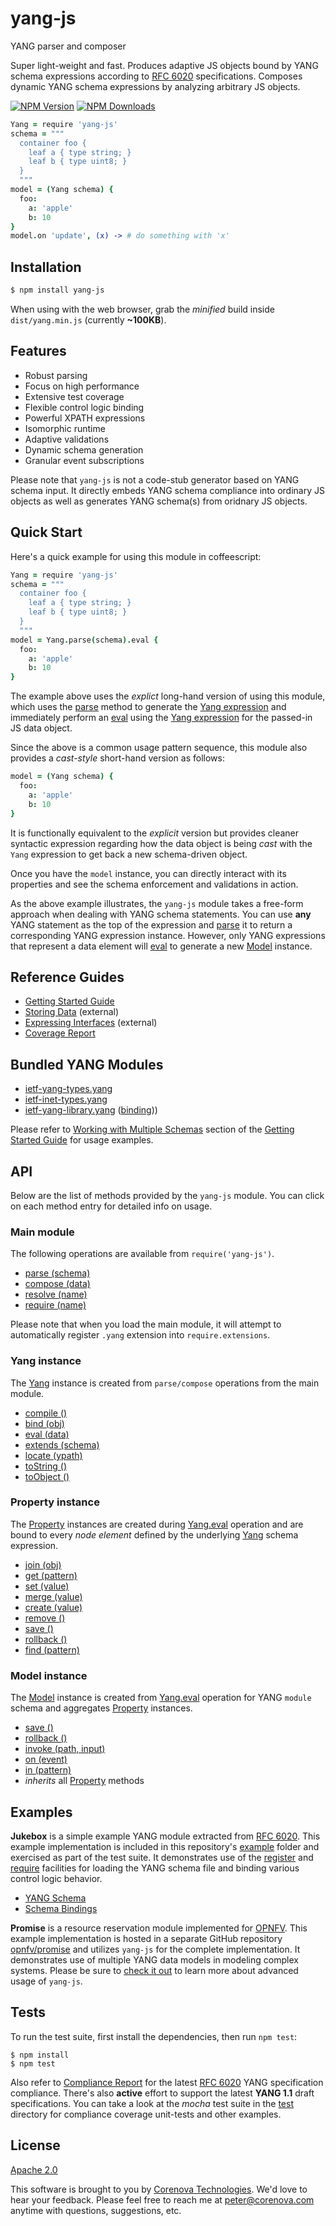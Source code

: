 # yang-js

YANG parser and composer

Super light-weight and fast. Produces adaptive JS objects bound by
YANG schema expressions according to
[RFC 6020](http://tools.ietf.org/html/rfc6020)
specifications. Composes dynamic YANG schema expressions by analyzing
arbitrary JS objects.

  [![NPM Version][npm-image]][npm-url]
  [![NPM Downloads][downloads-image]][downloads-url]

```coffeescript
Yang = require 'yang-js'
schema = """
  container foo {
    leaf a { type string; }
    leaf b { type uint8; }
  }
  """
model = (Yang schema) {
  foo:
    a: 'apple'
    b: 10
}
model.on 'update', (x) -> # do something with 'x'
```

## Installation

```bash
$ npm install yang-js
```

When using with the web browser, grab the *minified* build inside
`dist/yang.min.js` (currently **~100KB**).

## Features

* Robust parsing
* Focus on high performance
* Extensive test coverage
* Flexible control logic binding
* Powerful XPATH expressions
* Isomorphic runtime
* Adaptive validations
* Dynamic schema generation
* Granular event subscriptions

Please note that `yang-js` is not a code-stub generator based on YANG
schema input. It directly embeds YANG schema compliance into ordinary
JS objects as well as generates YANG schema(s) from oridnary JS
objects.

## Quick Start

Here's a quick example for using this module in coffeescript:

```coffeescript
Yang = require 'yang-js'
schema = """
  container foo {
    leaf a { type string; }
    leaf b { type uint8; }
  }
  """
model = Yang.parse(schema).eval {
  foo:
    a: 'apple'
    b: 10
}
```

The example above uses the *explict* long-hand version of using this
module, which uses the [parse](./src/yang.litcoffee#parse-schema)
method to generate the [Yang expression](./src/yang.litcoffee) and
immediately perform an [eval](./src/yang.litcoffee#eval-data-opts)
using the [Yang expression](./src/yang.litcoffee) for the passed-in JS
data object.

Since the above is a common usage pattern sequence, this module also
provides a *cast-style* short-hand version as follows:

```coffeescript
model = (Yang schema) {
  foo:
    a: 'apple'
    b: 10
}
```

It is functionally equivalent to the *explicit* version but provides
cleaner syntactic expression regarding how the data object is being
*cast* with the `Yang` expression to get back a new schema-driven
object.

Once you have the `model` instance, you can directly interact with its
properties and see the schema enforcement and validations in action.

As the above example illustrates, the `yang-js` module takes a
free-form approach when dealing with YANG schema statements. You can
use **any** YANG statement as the top of the expression and
[parse](./src/yang.litcoffee#parse-schema) it to return a
corresponding YANG expression instance. However, only YANG expressions
that represent a data element will
[eval](./src/yang.litcoffee#eval-data-opts) to generate a new
[Model](./src/model.litcoffee) instance.

## Reference Guides

- [Getting Started Guide](./TUTORIAL.md)
- [Storing Data](http://github.com/corenova/yang-store) (external)
- [Expressing Interfaces](http://github.com/corenova/yang-express) (external)
- [Coverage Report](./test/yang-compliance-coverage.md)

## Bundled YANG Modules

- [ietf-yang-types.yang](./schema/ietf-yang-types.yang)
- [ietf-inet-types.yang](./schema/ietf-inet-types.yang)
- [ietf-yang-library.yang](./schema/ietf-yang-library.yang)
  ([binding](./src/module/ietf-yang-library.coffee)))

Please refer to
[Working with Multiple Schemas](./TUTORIAL.md#working-with-multiple-schemas)
section of the [Getting Started Guide](./TUTORIAL.md) for usage
examples.

## API

Below are the list of methods provided by the `yang-js` module. You
can click on each method entry for detailed info on usage.

### Main module

The following operations are available from `require('yang-js')`.

- [parse (schema)](./src/yang.litcoffee#parse-schema)
- [compose (data)](./src/yang.litcoffee#compose-data-opts)
- [resolve (name)](./src/yang.litcoffee#resolve-from-name)
- [require (name)](./src/yang.litcoffee#require-name-opts)

Please note that when you load the main module, it will attempt to
automatically register `.yang` extension into `require.extensions`.

### Yang instance

The [Yang](./src/yang.litcoffee) instance is created from
`parse/compose` operations from the main module.

- [compile ()](./src/yang.litcoffee#compile)
- [bind (obj)](./src/yang.litcoffee#bind-obj)
- [eval (data)](./src/yang.litcoffee#eval-data-opts)
- [extends (schema)](./src/yang.litcoffee#extends-schema)
- [locate (ypath)](./src/yang.litcoffee#locate-ypath)
- [toString ()](./src/yang.litcoffee#tostring-opts)
- [toObject ()](./src/yang.litcoffee#toobject)

### Property instance

The [Property](./src/property.litcoffee) instances are created during
[Yang.eval](./src/yang.litcoffee#eval-data-opts) operation and are
bound to every *node element* defined by the underlying
[Yang](./src/yang.litcoffee) schema expression.

- [join (obj)](./src/property.litcoffee#join-obj)
- [get (pattern)](./src/property.litcoffee#get-pattern)
- [set (value)](./src/property.litcoffee#set-value)
- [merge (value)](./src/property.litcoffee#merge-value)
- [create (value)](./src/property.litcoffee#create-value)
- [remove ()](./src/property.litcoffee#remove-value)
- [save ()](./src/property.litcoffee#save)
- [rollback ()](./src/property.litcoffee#rollback)
- [find (pattern)](./src/property.litcoffee#find-pattern)

### Model instance

The [Model](./src/model.litcoffee) instance is created from
[Yang.eval](./src/yang.litcoffee#eval-data-opts) operation for
YANG `module` schema and aggregates
[Property](./src/property.litcoffee) instances.

- [save ()](./src/model.litcoffee#save)
- [rollback ()](./src/model.litcoffee#rollback)
- [invoke (path, input)](./src/model.litcoffee#invoke-path-input)
- [on (event)](./src/model.litcoffee#on-event)
- [in (pattern)](./src/model.litcoffee#in-pattern)
- *inherits* all [Property](./src/property.litcoffee) methods

## Examples

**Jukebox** is a simple example YANG module extracted from
[RFC 6020](http://tools.ietf.org/html/rfc6020). This example
implementation is included in this repository's [example](./example)
folder and exercised as part of the test suite. It demonstrates use of
the [register](./src/yang.litcoffee#register) and
[require](./src/yang.litcoffee#require-name-opts) facilities for
loading the YANG schema file and binding various control logic
behavior.

 - [YANG Schema](./example/jukebox.yang)
 - [Schema Bindings](./example/jukebox.coffee)

**Promise** is a resource reservation module implemented for
[OPNFV](http://opnfv.org). This example implementation is hosted in a
separate GitHub repository
[opnfv/promise](http://github.com/opnfv/promise) and utilizes
`yang-js` for the complete implementation. It demonstrates use of
multiple YANG data models in modeling complex systems. Please be sure
to [check it out](http://github.com/opnfv/promise) to learn more about
advanced usage of `yang-js`.

## Tests

To run the test suite, first install the dependencies, then run `npm
test`:
```
$ npm install
$ npm test
```

Also refer to [Compliance Report](./test/yang-compliance-coverage.md)
for the latest [RFC 6020](http://tools.ietf.org/html/rfc6020) YANG
specification compliance. There's also **active** effort to support
the latest **YANG 1.1** draft specifications. You can take a look at
the *mocha* test suite in the [test](./test) directory for compliance
coverage unit-tests and other examples.

## License
  [Apache 2.0](LICENSE)

This software is brought to you by
[Corenova Technologies](http://www.corenova.com). We'd love to hear
your feedback.  Please feel free to reach me at <peter@corenova.com>
anytime with questions, suggestions, etc.

[npm-image]: https://img.shields.io/npm/v/yang-js.svg
[npm-url]: https://npmjs.org/package/yang-js
[downloads-image]: https://img.shields.io/npm/dt/yang-js.svg
[downloads-url]: https://npmjs.org/package/yang-js
